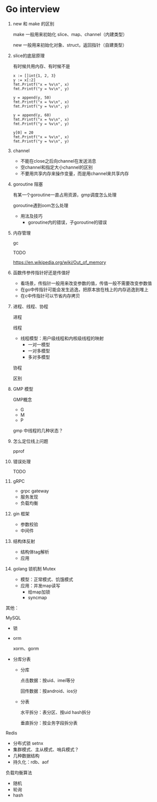 # Go interview
1. new 和 make 的区别
    
    make 一般用来初始化 slice、map、channel（内建类型）
    
    new 一般用来初始化对象、struct，返回指针（自建类型）
    
2. slice的底层原理
    
    有时候共用内存、有时候不是
    
    ```
    x := []int{1, 2, 3}
    y := x[:2]
    fmt.Printf("x = %v\n", x)
    fmt.Printf("y = %v\n", y)
    
    y = append(y, 50)
    fmt.Printf("x = %v\n", x)
    fmt.Printf("y = %v\n", y)
    
    y = append(y, 60)
    fmt.Printf("x = %v\n", x)
    fmt.Printf("y = %v\n", y)
    
    y[0] = 20
    fmt.Printf("x = %v\n", x)
    fmt.Printf("y = %v\n", y)
    ```
    
3. channel
    - 不能在close之后向channel在发送消息
    - 空channel和指定大小channel的区别
    - 不要用共享内存来操作变量，而是用channel来共享内存
    
4. goroutine 阻塞
    
    有某一个goroutine一直占用资源，gmp调度怎么处理
    
    goroutine遇到oom怎么处理
    
    - 用法及技巧
        - goroutine内的错误，子goroutine的错误
5. 内存管理
    
    gc
    
    TODO
    
    https://en.wikipedia.org/wiki/Out_of_memory
    
6. 函数传参传指针好还是传值好
    - 看场景，传指针一般用来改变参数的值，传值一般不需要改变参数值
    - 在go中传指针可能会发生逃逸，把原本放在栈上的内存逃逸到堆上
    - 在c中传指针可以节省内存拷贝
7. 进程、线程、协程
    
    进程
    
    线程
    
    - 线程模型：用户级线程和内核级线程的映射
        - 一对一模型
        - 一对多模型
        - 多对多模型
    
    协程
    
    区别
    
8. GMP 模型
    
    GMP概念
    
    - G
    - M
    - P
    
    gmp 中线程的几种状态？
    
9. 怎么定位线上问题
    
    pprof
    
10. 错误处理
    
    TODO
    
11. gRPC
    - grpc gateway
    - 服务发现
    - 负载均衡
12. gin 框架
    - 参数校验
    - 中间件
13. 结构体反射
    - 结构体tag解析
    - 应用
14. golang 锁机制 Mutex
    - 模型：正常模式、饥饿模式
    - 应用：并发map读写
        - 给map加锁
        - syncmap

其他：

MySQL

- 锁
- orm
    
    xorm、gorm
    
- 分库分表
    - 分库
        
        点击数据：按uid、imei等分
        
        回传数据：按android、ios分
        
    - 分表
        
        水平拆分：表分区、按uid hash拆分
        
        垂直拆分：按业务字段拆分表
        

Redis

- 分布式锁 setnx
- 集群模式、主从模式、哨兵模式？
- 几种数据结构
- 持久化：rdb、aof

负载均衡算法

- 随机
- 轮询
- hash
